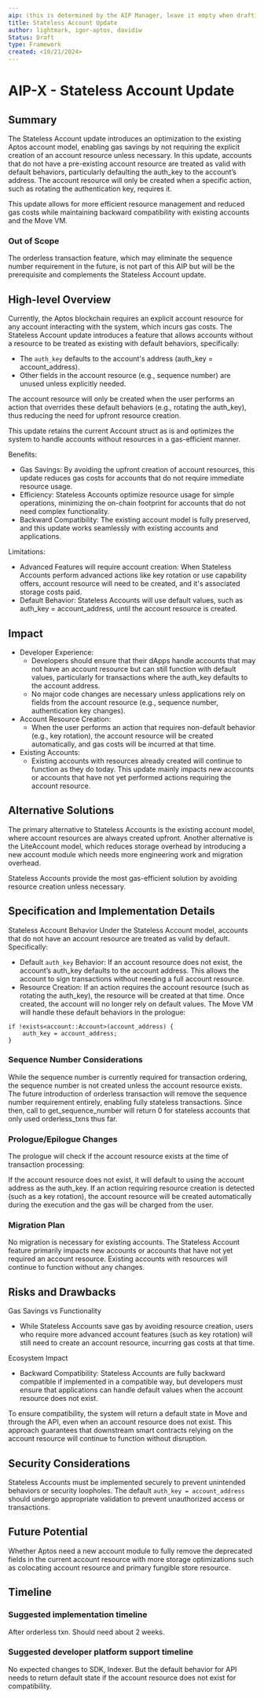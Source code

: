 ```yaml
---
aip: (this is determined by the AIP Manager, leave it empty when drafting)
title: Stateless Account Update
author: lightmark, igor-aptos, davidiw
Status: Draft
type: Framework
created: <10/21/2024>
---
```


# AIP-X - Stateless Account Update

## Summary
The Stateless Account update introduces an optimization to the existing Aptos account model, enabling gas savings by not requiring the explicit creation of an account resource unless necessary. In this update, accounts that do not have a pre-existing account resource are treated as valid with default behaviors, particularly defaulting the auth_key to the account’s address. The account resource will only be created when a specific action, such as rotating the authentication key, requires it.

This update allows for more efficient resource management and reduced gas costs while maintaining backward compatibility with existing accounts and the Move VM.

### Out of Scope
The orderless transaction feature, which may eliminate the sequence number requirement in the future, is not part of this AIP but will be the prerequisite and complements the Stateless Account update.

## High-level Overview
Currently, the Aptos blockchain requires an explicit account resource for any account interacting with the system, which incurs gas costs. The Stateless Account update introduces a feature that allows accounts without a resource to be treated as existing with default behaviors, specifically:
- The `auth_key` defaults to the account's address (auth_key = account_address).
- Other fields in the account resource (e.g., sequence number) are unused unless explicitly needed.

The account resource will only be created when the user performs an action that overrides these default behaviors (e.g., rotating the auth_key), thus reducing the need for upfront resource creation.

This update retains the current Account struct as is and optimizes the system to handle accounts without resources in a gas-efficient manner.

Benefits:
- Gas Savings: By avoiding the upfront creation of account resources, this update reduces gas costs for accounts that do not require immediate resource usage.
- Efficiency: Stateless Accounts optimize resource usage for simple operations, minimizing the on-chain footprint for accounts that do not need complex functionality.
- Backward Compatibility: The existing account model is fully preserved, and this update works seamlessly with existing accounts and applications.


Limitations:
- Advanced Features will require account creation: When Stateless Accounts perform advanced actions like key rotation or use capability offers, account resource will need to be created, and it's associated storage costs paid.
- Default Behavior: Stateless Accounts will use default values, such as auth_key = account_address, until the account resource is created.

## Impact 
- Developer Experience:
  - Developers should ensure that their dApps handle accounts that may not have an account resource but can still function with default values, particularly for transactions where the auth_key defaults to the account address.
  - No major code changes are necessary unless applications rely on fields from the account resource (e.g., sequence number, authentication key changes).
- Account Resource Creation:
  - When the user performs an action that requires non-default behavior (e.g., key rotation), the account resource will be created automatically, and gas costs will be incurred at that time.
- Existing Accounts:
  - Existing accounts with resources already created will continue to function as they do today. This update mainly impacts new accounts or accounts that have not yet performed actions requiring the account resource.
  

## Alternative Solutions
The primary alternative to Stateless Accounts is the existing account model, where account resources are always created upfront. Another alternative is the LiteAccount model, which reduces storage overhead by introducing a new account module which needs more engineering work and migration overhead.

Stateless Accounts provide the most gas-efficient solution by avoiding resource creation unless necessary.

## Specification and Implementation Details
Stateless Account Behavior
Under the Stateless Account model, accounts that do not have an account resource are treated as valid by default. Specifically:

- Default `auth_key` Behavior: If an account resource does not exist, the account’s auth_key defaults to the account address. This allows the account to sign transactions without needing a full account resource.
- Resource Creation: If an action requires the account resource (such as rotating the auth_key), the resource will be created at that time. Once created, the account will no longer rely on default values.
The Move VM will handle these default behaviors in the prologue:

```move
if !exists<account::Account>(account_address) {
    auth_key = account_address;
}
```

### Sequence Number Considerations
While the sequence number is currently required for transaction ordering, the sequence number is not created unless the account resource exists. The future introduction of orderless transaction will remove the sequence number requirement entirely, enabling fully stateless transactions. Since then, call to get_sequence_number will return 0 for stateless accounts that only used orderless_txns thus far.

### Prologue/Epilogue Changes
The prologue will check if the account resource exists at the time of transaction processing:

If the account resource does not exist, it will default to using the account address as the auth_key.
If an action requiring resource creation is detected (such as a key rotation), the account resource will be created automatically during the execution and the gas will be charged from the user.

### Migration Plan
No migration is necessary for existing accounts. The Stateless Account feature primarily impacts new accounts or accounts that have not yet required an account resource. Existing accounts with resources will continue to function without any changes.

## Risks and Drawbacks

Gas Savings vs Functionality
- While Stateless Accounts save gas by avoiding resource creation, users who require more advanced account features (such as key rotation) will still need to create an account resource, incurring gas costs at that time.

Ecosystem Impact
- Backward Compatibility: Stateless Accounts are fully backward compatible if implemented in a compatible way, but developers must ensure that applications can handle default values when the account resource does not exist.

To ensure compatibility, the system will return a default state in Move and through the API, even when an account resource does not exist. This approach guarantees that downstream smart contracts relying on the account resource will continue to function without disruption.

## Security Considerations
Stateless Accounts must be implemented securely to prevent unintended behaviors or security loopholes. The default `auth_key = account_address` should undergo appropriate validation to prevent unauthorized access or transactions.

## Future Potential
Whether Aptos need a new account module to fully remove the deprecated fields in the current account resource with more storage optimizations such as colocating account resource and primary fungible store resource.

## Timeline

### Suggested implementation timeline
After orderless txn. Should need about 2 weeks.

### Suggested developer platform support timeline
No expected changes to SDK, Indexer. But the default behavior for API needs to return default state if the account resource does not exist for compatibility.
